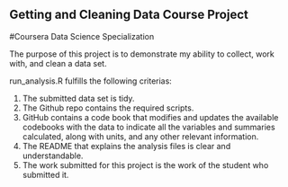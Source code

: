 ## Getting and Cleaning Data Course Project
#Coursera Data Science Specialization

The purpose of this project is to demonstrate my ability to collect, work with, and clean a data set.

run_analysis.R fulfills the following criterias:

1. The submitted data set is tidy.
2. The Github repo contains the required scripts.
3. GitHub contains a code book that modifies and updates the available codebooks with the data to indicate all the variables and summaries calculated, along with units, and any other relevant information.
4. The README that explains the analysis files is clear and understandable.
5. The work submitted for this project is the work of the student who submitted it.